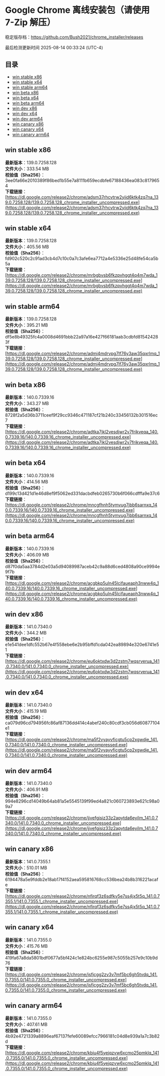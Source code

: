 # Google Chrome 离线安装包（请使用 7-Zip 解压）
稳定版存档：<https://github.com/Bush2021/chrome_installer/releases>

最后检测更新时间
2025-08-14 00:33:24 (UTC-4)

## 目录
* [win stable x86](https://github.com/Bush2021/chrome_installer?tab=readme-ov-file#win-stable-x86)
* [win stable x64](https://github.com/Bush2021/chrome_installer?tab=readme-ov-file#win-stable-x64)
* [win stable arm64](https://github.com/Bush2021/chrome_installer?tab=readme-ov-file#win-stable-arm64)
* [win beta x86](https://github.com/Bush2021/chrome_installer?tab=readme-ov-file#win-beta-x86)
* [win beta x64](https://github.com/Bush2021/chrome_installer?tab=readme-ov-file#win-beta-x64)
* [win beta arm64](https://github.com/Bush2021/chrome_installer?tab=readme-ov-file#win-beta-arm64)
* [win dev x86](https://github.com/Bush2021/chrome_installer?tab=readme-ov-file#win-dev-x86)
* [win dev x64](https://github.com/Bush2021/chrome_installer?tab=readme-ov-file#win-dev-x64)
* [win dev arm64](https://github.com/Bush2021/chrome_installer?tab=readme-ov-file#win-dev-arm64)
* [win canary x86](https://github.com/Bush2021/chrome_installer?tab=readme-ov-file#win-canary-x86)
* [win canary x64](https://github.com/Bush2021/chrome_installer?tab=readme-ov-file#win-canary-x64)
* [win canary arm64](https://github.com/Bush2021/chrome_installer?tab=readme-ov-file#win-canary-arm64)

## win stable x86
**最新版本**：139.0.7258.128  
**文件大小**：333.54 MB  
**校验值（Sha256）**：3ee0fa66e2010389f86bed1b55e7a8111b659ecdbfe67188436ea083c8179654  
**下载链接**：[https://dl.google.com/release2/chrome/adsm37rhcvtrw2yiid6ktk4zq7na_139.0.7258.128/139.0.7258.128_chrome_installer_uncompressed.exe](https://dl.google.com/release2/chrome/adsm37rhcvtrw2yiid6ktk4zq7na_139.0.7258.128/139.0.7258.128_chrome_installer_uncompressed.exe)  

## win stable x64
**最新版本**：139.0.7258.128  
**文件大小**：405.56 MB  
**校验值（Sha256）**：fd902c520c2c91ad3cb4d7c10c0a7c3afe6ea7712a4e5336e25d48fe54ca5b5a  
**下载链接**：[https://dl.google.com/release2/chrome/mrbgbvsb6fkzpvhggt4q4m7wda_139.0.7258.128/139.0.7258.128_chrome_installer_uncompressed.exe](https://dl.google.com/release2/chrome/mrbgbvsb6fkzpvhggt4q4m7wda_139.0.7258.128/139.0.7258.128_chrome_installer_uncompressed.exe)  

## win stable arm64
**最新版本**：139.0.7258.128  
**文件大小**：395.21 MB  
**校验值（Sha256）**：df5e8b49325fc4a0008d4691bbb22a97a16e427f66181aab3cdbfd815424283f  
**下载链接**：[https://dl.google.com/release2/chrome/admi4mdrvpg7lf76y3aw35qxrlmq_139.0.7258.128/139.0.7258.128_chrome_installer_uncompressed.exe](https://dl.google.com/release2/chrome/admi4mdrvpg7lf76y3aw35qxrlmq_139.0.7258.128/139.0.7258.128_chrome_installer_uncompressed.exe)  

## win beta x86
**最新版本**：140.0.7339.16  
**文件大小**：343.27 MB  
**校验值（Sha256）**：8728f2a5d36b3711ceef9f29cc9346c471187cf21b240c33456132b301516ec7  
**下载链接**：[https://dl.google.com/release2/chrome/adtka7jkl2vesdjwr2v7frikveqa_140.0.7339.16/140.0.7339.16_chrome_installer_uncompressed.exe](https://dl.google.com/release2/chrome/adtka7jkl2vesdjwr2v7frikveqa_140.0.7339.16/140.0.7339.16_chrome_installer_uncompressed.exe)  

## win beta x64
**最新版本**：140.0.7339.16  
**文件大小**：414.56 MB  
**校验值（Sha256）**：d199c13d421d1e46d8ef9f5062ed331dacbdfeb0265730b6f066cdfffa9e37c6  
**下载链接**：[https://dl.google.com/release2/chrome/mncgfhnh5tymvug7jbb6sarnxq_140.0.7339.16/140.0.7339.16_chrome_installer_uncompressed.exe](https://dl.google.com/release2/chrome/mncgfhnh5tymvug7jbb6sarnxq_140.0.7339.16/140.0.7339.16_chrome_installer_uncompressed.exe)  

## win beta arm64
**最新版本**：140.0.7339.16  
**文件大小**：406.09 MB  
**校验值（Sha256）**：d87f0da5aa3784d2e03a5d94089987aceb42c9a88d6ced4808a90ce9994e9f7b  
**下载链接**：[https://dl.google.com/release2/chrome/acgbkp5uln45lcifaueaph3nww4q_140.0.7339.16/140.0.7339.16_chrome_installer_uncompressed.exe](https://dl.google.com/release2/chrome/acgbkp5uln45lcifaueaph3nww4q_140.0.7339.16/140.0.7339.16_chrome_installer_uncompressed.exe)  

## win dev x86
**最新版本**：141.0.7340.0  
**文件大小**：344.2 MB  
**校验值（Sha256）**：e1e541dee1dfc552b67e4f558ebe6e2b95bffd1cda042ea89894e320e6741e51  
**下载链接**：[https://dl.google.com/release2/chrome/eu6oktxdw3d2zstm7wqsrverua_141.0.7340.0/141.0.7340.0_chrome_installer_uncompressed.exe](https://dl.google.com/release2/chrome/eu6oktxdw3d2zstm7wqsrverua_141.0.7340.0/141.0.7340.0_chrome_installer_uncompressed.exe)  

## win dev x64
**最新版本**：141.0.7340.0  
**文件大小**：415.19 MB  
**校验值（Sha256）**：ca079d96cd794956fc86af87136dd414c4abef240c80cdf3cb056d60877104e1  
**下载链接**：[https://dl.google.com/release2/chrome/ma5f2vyayvficgtu5cp2xgwdje_141.0.7340.0/141.0.7340.0_chrome_installer_uncompressed.exe](https://dl.google.com/release2/chrome/ma5f2vyayvficgtu5cp2xgwdje_141.0.7340.0/141.0.7340.0_chrome_installer_uncompressed.exe)  

## win dev arm64
**最新版本**：141.0.7340.0  
**文件大小**：406.91 MB  
**校验值（Sha256）**：994e8296cd14049b64ab81a5e5545139f99ed4a821c060723893e621c98a09a7  
**下载链接**：[https://dl.google.com/release2/chrome/jjvefgjsiz33z2apytda6eyilm_141.0.7340.0/141.0.7340.0_chrome_installer_uncompressed.exe](https://dl.google.com/release2/chrome/jjvefgjsiz33z2apytda6eyilm_141.0.7340.0/141.0.7340.0_chrome_installer_uncompressed.exe)  

## win canary x86
**最新版本**：141.0.7355.1  
**文件大小**：510.01 MB  
**校验值（Sha256）**：6194478a5e9fddb2e18ab17f4152aea595816768cc536bea24b8b316221acafe  
**下载链接**：[https://dl.google.com/release2/chrome/nfirqf3z6sdfkv5e7ss4jx5t5q_141.0.7355.1/141.0.7355.1_chrome_installer_uncompressed.exe](https://dl.google.com/release2/chrome/nfirqf3z6sdfkv5e7ss4jx5t5q_141.0.7355.1/141.0.7355.1_chrome_installer_uncompressed.exe)  

## win canary x64
**最新版本**：141.0.7355.0  
**文件大小**：415.76 MB  
**校验值（Sha256）**：419fa67a8da5801bdf0677a5bf424c1e824bc6255e987c5055b257e9c10b9d76  
**下载链接**：[https://dl.google.com/release2/chrome/jsfjcgg2zv3v7mf5bc6gh5tvdq_141.0.7355.0/141.0.7355.0_chrome_installer_uncompressed.exe](https://dl.google.com/release2/chrome/jsfjcgg2zv3v7mf5bc6gh5tvdq_141.0.7355.0/141.0.7355.0_chrome_installer_uncompressed.exe)  

## win canary arm64
**最新版本**：141.0.7355.0  
**文件大小**：407.61 MB  
**校验值（Sha256）**：4b92e4721339a8896eaf67137fefe60089efcc7966181c04d8e939a1a7c3b82d  
**下载链接**：[https://dl.google.com/release2/chrome/kbiu4f5yejqzvw6xcmo25pmklq_141.0.7355.0/141.0.7355.0_chrome_installer_uncompressed.exe](https://dl.google.com/release2/chrome/kbiu4f5yejqzvw6xcmo25pmklq_141.0.7355.0/141.0.7355.0_chrome_installer_uncompressed.exe)  

